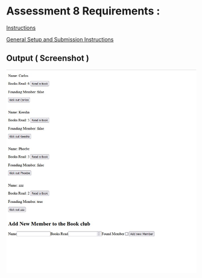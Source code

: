 # Assessment 8 Requirements :

[Instructions](https://docs.google.com/document/d/1KwXWDOmIeRFCBYcYAD83Au7rGOhpILD2ML4HRl7JBtc/preview)

[General Setup and Submission Instructions](https://docs.google.com/document/d/1cD9VveWjgX5I63PlqsAmp9mu1mJg_oRcAmyt6FGALT4/preview#heading=h.4mh564wxzzfp)



## Output ( Screenshot )
![](./BookClub-FrontEnd/src/assets/output.JPG) 